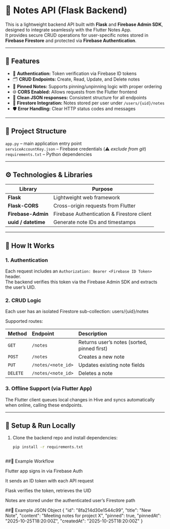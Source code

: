 # 🐍 Notes API (Flask Backend)

This is a lightweight backend API built with **Flask** and **Firebase Admin SDK**, designed to integrate seamlessly with the Flutter Notes App.  
It provides secure CRUD operations for user-specific notes stored in **Firebase Firestore** and protected via **Firebase Authentication**.

---

## 🚀 Features
- 🔐 **Authentication:** Token verification via Firebase ID tokens  
- 🗂️ **CRUD Endpoints:** Create, Read, Update, and Delete notes  
- 📌 **Pinned Notes:** Supports pinning/unpinning logic with proper ordering  
- 🌐 **CORS Enabled:** Allows requests from the Flutter frontend  
- 🧩 **Clean JSON responses:** Consistent structure for all endpoints  
- 🧱 **Firestore Integration:** Notes stored per user under `/users/{uid}/notes`  
- 🛡️ **Error Handling:** Clear HTTP status codes and messages  

---

## 🧱 Project Structure
`app.py` – main application entry point  
`serviceAccountKey.json` – Firebase credentials (⚠️ *exclude from git*)  
`requirements.txt` – Python dependencies  

---

## ⚙️ Technologies & Libraries

| Library | Purpose |
|----------|----------|
| **Flask** | Lightweight web framework |
| **Flask-CORS** | Cross-origin requests from Flutter |
| **Firebase-Admin** | Firebase Authentication & Firestore client |
| **uuid / datetime** | Generate note IDs and timestamps |

---

## 🧩 How It Works

### 1. Authentication  
Each request includes an `Authorization: Bearer <Firebase ID Token>` header.  
The backend verifies this token via the Firebase Admin SDK and extracts the user’s UID.

### 2. CRUD Logic  
Each user has an isolated Firestore sub-collection: users/{uid}/notes



Supported routes:

| Method | Endpoint | Description |
|:-------|:----------|:-------------|
| `GET` | `/notes` | Returns user’s notes (sorted, pinned first) |
| `POST` | `/notes` | Creates a new note |
| `PUT` | `/notes/<note_id>` | Updates existing note fields |
| `DELETE` | `/notes/<note_id>` | Deletes a note |

### 3. Offline Support (via Flutter App)
The Flutter client queues local changes in Hive and syncs automatically when online, calling these endpoints.

---

## 🔧 Setup & Run Locally

1. Clone the backend repo and install dependencies:
   ```bash
   pip install -r requirements.txt



##🧠 Example Workflow

Flutter app signs in via Firebase Auth

It sends an ID token with each API request

Flask verifies the token, retrieves the UID

Notes are stored under the authenticated user’s Firestore path


##🧩 Example JSON Object
{
  "id": "8fa214d30e1544c99",
  "title": "New Note",
  "content": "Meeting notes for project X",
  "pinned": true,
  "pinnedAt": "2025-10-25T18:20:00Z",
  "createdAt": "2025-10-25T18:20:00Z"
}

